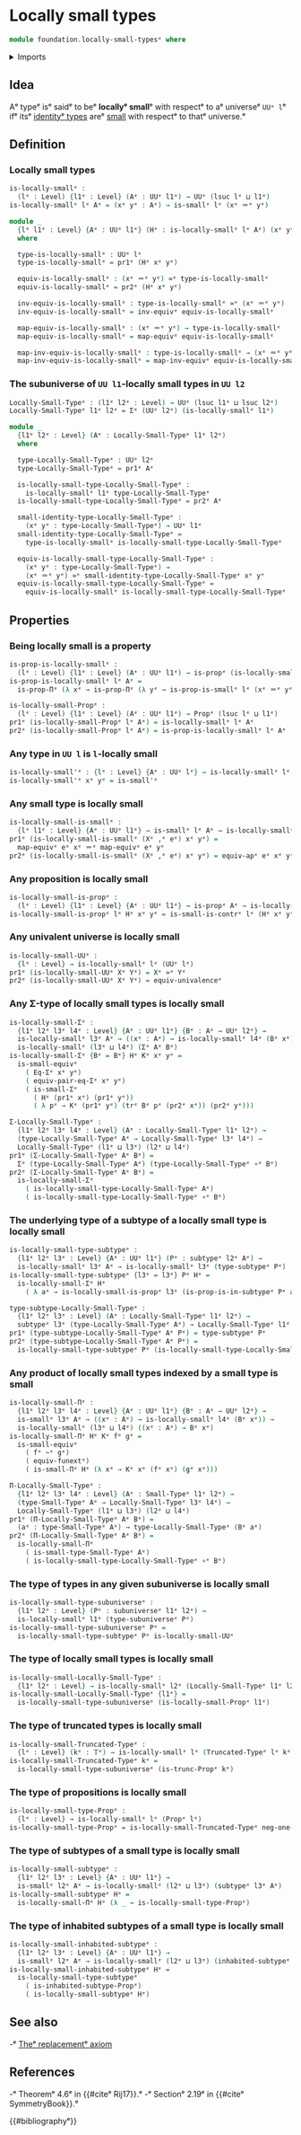 # Locally small types

```agda
module foundation.locally-small-typesᵉ where
```

<details><summary>Imports</summary>

```agda
open import foundation.dependent-pair-typesᵉ
open import foundation.function-extensionalityᵉ
open import foundation.inhabited-subtypesᵉ
open import foundation.subuniversesᵉ
open import foundation.univalenceᵉ
open import foundation.universe-levelsᵉ

open import foundation-core.equality-dependent-pair-typesᵉ
open import foundation-core.equivalencesᵉ
open import foundation-core.function-typesᵉ
open import foundation-core.homotopiesᵉ
open import foundation-core.identity-typesᵉ
open import foundation-core.propositionsᵉ
open import foundation-core.small-typesᵉ
open import foundation-core.subtypesᵉ
open import foundation-core.transport-along-identificationsᵉ
open import foundation-core.truncated-typesᵉ
open import foundation-core.truncation-levelsᵉ
```

</details>

## Idea

Aᵉ typeᵉ isᵉ saidᵉ to beᵉ **locallyᵉ small**ᵉ with respectᵉ to aᵉ universeᵉ `UUᵉ l`ᵉ ifᵉ itsᵉ
[identityᵉ types](foundation-core.identity-types.mdᵉ) areᵉ
[small](foundation-core.small-types.mdᵉ) with respectᵉ to thatᵉ universe.ᵉ

## Definition

### Locally small types

```agda
is-locally-smallᵉ :
  (lᵉ : Level) {l1ᵉ : Level} (Aᵉ : UUᵉ l1ᵉ) → UUᵉ (lsuc lᵉ ⊔ l1ᵉ)
is-locally-smallᵉ lᵉ Aᵉ = (xᵉ yᵉ : Aᵉ) → is-smallᵉ lᵉ (xᵉ ＝ᵉ yᵉ)

module _
  {lᵉ l1ᵉ : Level} {Aᵉ : UUᵉ l1ᵉ} (Hᵉ : is-locally-smallᵉ lᵉ Aᵉ) (xᵉ yᵉ : Aᵉ)
  where

  type-is-locally-smallᵉ : UUᵉ lᵉ
  type-is-locally-smallᵉ = pr1ᵉ (Hᵉ xᵉ yᵉ)

  equiv-is-locally-smallᵉ : (xᵉ ＝ᵉ yᵉ) ≃ᵉ type-is-locally-smallᵉ
  equiv-is-locally-smallᵉ = pr2ᵉ (Hᵉ xᵉ yᵉ)

  inv-equiv-is-locally-smallᵉ : type-is-locally-smallᵉ ≃ᵉ (xᵉ ＝ᵉ yᵉ)
  inv-equiv-is-locally-smallᵉ = inv-equivᵉ equiv-is-locally-smallᵉ

  map-equiv-is-locally-smallᵉ : (xᵉ ＝ᵉ yᵉ) → type-is-locally-smallᵉ
  map-equiv-is-locally-smallᵉ = map-equivᵉ equiv-is-locally-smallᵉ

  map-inv-equiv-is-locally-smallᵉ : type-is-locally-smallᵉ → (xᵉ ＝ᵉ yᵉ)
  map-inv-equiv-is-locally-smallᵉ = map-inv-equivᵉ equiv-is-locally-smallᵉ
```

### The subuniverse of `UU l1`-locally small types in `UU l2`

```agda
Locally-Small-Typeᵉ : (l1ᵉ l2ᵉ : Level) → UUᵉ (lsuc l1ᵉ ⊔ lsuc l2ᵉ)
Locally-Small-Typeᵉ l1ᵉ l2ᵉ = Σᵉ (UUᵉ l2ᵉ) (is-locally-smallᵉ l1ᵉ)

module _
  {l1ᵉ l2ᵉ : Level} (Aᵉ : Locally-Small-Typeᵉ l1ᵉ l2ᵉ)
  where

  type-Locally-Small-Typeᵉ : UUᵉ l2ᵉ
  type-Locally-Small-Typeᵉ = pr1ᵉ Aᵉ

  is-locally-small-type-Locally-Small-Typeᵉ :
    is-locally-smallᵉ l1ᵉ type-Locally-Small-Typeᵉ
  is-locally-small-type-Locally-Small-Typeᵉ = pr2ᵉ Aᵉ

  small-identity-type-Locally-Small-Typeᵉ :
    (xᵉ yᵉ : type-Locally-Small-Typeᵉ) → UUᵉ l1ᵉ
  small-identity-type-Locally-Small-Typeᵉ =
    type-is-locally-smallᵉ is-locally-small-type-Locally-Small-Typeᵉ

  equiv-is-locally-small-type-Locally-Small-Typeᵉ :
    (xᵉ yᵉ : type-Locally-Small-Typeᵉ) →
    (xᵉ ＝ᵉ yᵉ) ≃ᵉ small-identity-type-Locally-Small-Typeᵉ xᵉ yᵉ
  equiv-is-locally-small-type-Locally-Small-Typeᵉ =
    equiv-is-locally-smallᵉ is-locally-small-type-Locally-Small-Typeᵉ
```

## Properties

### Being locally small is a property

```agda
is-prop-is-locally-smallᵉ :
  (lᵉ : Level) {l1ᵉ : Level} (Aᵉ : UUᵉ l1ᵉ) → is-propᵉ (is-locally-smallᵉ lᵉ Aᵉ)
is-prop-is-locally-smallᵉ lᵉ Aᵉ =
  is-prop-Πᵉ (λ xᵉ → is-prop-Πᵉ (λ yᵉ → is-prop-is-smallᵉ lᵉ (xᵉ ＝ᵉ yᵉ)))

is-locally-small-Propᵉ :
  (lᵉ : Level) {l1ᵉ : Level} (Aᵉ : UUᵉ l1ᵉ) → Propᵉ (lsuc lᵉ ⊔ l1ᵉ)
pr1ᵉ (is-locally-small-Propᵉ lᵉ Aᵉ) = is-locally-smallᵉ lᵉ Aᵉ
pr2ᵉ (is-locally-small-Propᵉ lᵉ Aᵉ) = is-prop-is-locally-smallᵉ lᵉ Aᵉ
```

### Any type in `UU l` is `l`-locally small

```agda
is-locally-small'ᵉ : {lᵉ : Level} {Aᵉ : UUᵉ lᵉ} → is-locally-smallᵉ lᵉ Aᵉ
is-locally-small'ᵉ xᵉ yᵉ = is-small'ᵉ
```

### Any small type is locally small

```agda
is-locally-small-is-smallᵉ :
  {lᵉ l1ᵉ : Level} {Aᵉ : UUᵉ l1ᵉ} → is-smallᵉ lᵉ Aᵉ → is-locally-smallᵉ lᵉ Aᵉ
pr1ᵉ (is-locally-small-is-smallᵉ (Xᵉ ,ᵉ eᵉ) xᵉ yᵉ) =
  map-equivᵉ eᵉ xᵉ ＝ᵉ map-equivᵉ eᵉ yᵉ
pr2ᵉ (is-locally-small-is-smallᵉ (Xᵉ ,ᵉ eᵉ) xᵉ yᵉ) = equiv-apᵉ eᵉ xᵉ yᵉ
```

### Any proposition is locally small

```agda
is-locally-small-is-propᵉ :
  (lᵉ : Level) {l1ᵉ : Level} {Aᵉ : UUᵉ l1ᵉ} → is-propᵉ Aᵉ → is-locally-smallᵉ lᵉ Aᵉ
is-locally-small-is-propᵉ lᵉ Hᵉ xᵉ yᵉ = is-small-is-contrᵉ lᵉ (Hᵉ xᵉ yᵉ)
```

### Any univalent universe is locally small

```agda
is-locally-small-UUᵉ :
  {lᵉ : Level} → is-locally-smallᵉ lᵉ (UUᵉ lᵉ)
pr1ᵉ (is-locally-small-UUᵉ Xᵉ Yᵉ) = Xᵉ ≃ᵉ Yᵉ
pr2ᵉ (is-locally-small-UUᵉ Xᵉ Yᵉ) = equiv-univalenceᵉ
```

### Any Σ-type of locally small types is locally small

```agda
is-locally-small-Σᵉ :
  {l1ᵉ l2ᵉ l3ᵉ l4ᵉ : Level} {Aᵉ : UUᵉ l1ᵉ} {Bᵉ : Aᵉ → UUᵉ l2ᵉ} →
  is-locally-smallᵉ l3ᵉ Aᵉ → ((xᵉ : Aᵉ) → is-locally-smallᵉ l4ᵉ (Bᵉ xᵉ)) →
  is-locally-smallᵉ (l3ᵉ ⊔ l4ᵉ) (Σᵉ Aᵉ Bᵉ)
is-locally-small-Σᵉ {Bᵉ = Bᵉ} Hᵉ Kᵉ xᵉ yᵉ =
  is-small-equivᵉ
    ( Eq-Σᵉ xᵉ yᵉ)
    ( equiv-pair-eq-Σᵉ xᵉ yᵉ)
    ( is-small-Σᵉ
      ( Hᵉ (pr1ᵉ xᵉ) (pr1ᵉ yᵉ))
      ( λ pᵉ → Kᵉ (pr1ᵉ yᵉ) (trᵉ Bᵉ pᵉ (pr2ᵉ xᵉ)) (pr2ᵉ yᵉ)))

Σ-Locally-Small-Typeᵉ :
  {l1ᵉ l2ᵉ l3ᵉ l4ᵉ : Level} (Aᵉ : Locally-Small-Typeᵉ l1ᵉ l2ᵉ) →
  (type-Locally-Small-Typeᵉ Aᵉ → Locally-Small-Typeᵉ l3ᵉ l4ᵉ) →
  Locally-Small-Typeᵉ (l1ᵉ ⊔ l3ᵉ) (l2ᵉ ⊔ l4ᵉ)
pr1ᵉ (Σ-Locally-Small-Typeᵉ Aᵉ Bᵉ) =
  Σᵉ (type-Locally-Small-Typeᵉ Aᵉ) (type-Locally-Small-Typeᵉ ∘ᵉ Bᵉ)
pr2ᵉ (Σ-Locally-Small-Typeᵉ Aᵉ Bᵉ) =
  is-locally-small-Σᵉ
    ( is-locally-small-type-Locally-Small-Typeᵉ Aᵉ)
    ( is-locally-small-type-Locally-Small-Typeᵉ ∘ᵉ Bᵉ)
```

### The underlying type of a subtype of a locally small type is locally small

```agda
is-locally-small-type-subtypeᵉ :
  {l1ᵉ l2ᵉ l3ᵉ : Level} {Aᵉ : UUᵉ l1ᵉ} (Pᵉ : subtypeᵉ l2ᵉ Aᵉ) →
  is-locally-smallᵉ l3ᵉ Aᵉ → is-locally-smallᵉ l3ᵉ (type-subtypeᵉ Pᵉ)
is-locally-small-type-subtypeᵉ {l3ᵉ = l3ᵉ} Pᵉ Hᵉ =
  is-locally-small-Σᵉ Hᵉ
    ( λ aᵉ → is-locally-small-is-propᵉ l3ᵉ (is-prop-is-in-subtypeᵉ Pᵉ aᵉ))

type-subtype-Locally-Small-Typeᵉ :
  {l1ᵉ l2ᵉ l3ᵉ : Level} (Aᵉ : Locally-Small-Typeᵉ l1ᵉ l2ᵉ) →
  subtypeᵉ l3ᵉ (type-Locally-Small-Typeᵉ Aᵉ) → Locally-Small-Typeᵉ l1ᵉ (l2ᵉ ⊔ l3ᵉ)
pr1ᵉ (type-subtype-Locally-Small-Typeᵉ Aᵉ Pᵉ) = type-subtypeᵉ Pᵉ
pr2ᵉ (type-subtype-Locally-Small-Typeᵉ Aᵉ Pᵉ) =
  is-locally-small-type-subtypeᵉ Pᵉ (is-locally-small-type-Locally-Small-Typeᵉ Aᵉ)
```

### Any product of locally small types indexed by a small type is small

```agda
is-locally-small-Πᵉ :
  {l1ᵉ l2ᵉ l3ᵉ l4ᵉ : Level} {Aᵉ : UUᵉ l1ᵉ} {Bᵉ : Aᵉ → UUᵉ l2ᵉ} →
  is-smallᵉ l3ᵉ Aᵉ → ((xᵉ : Aᵉ) → is-locally-smallᵉ l4ᵉ (Bᵉ xᵉ)) →
  is-locally-smallᵉ (l3ᵉ ⊔ l4ᵉ) ((xᵉ : Aᵉ) → Bᵉ xᵉ)
is-locally-small-Πᵉ Hᵉ Kᵉ fᵉ gᵉ =
  is-small-equivᵉ
    ( fᵉ ~ᵉ gᵉ)
    ( equiv-funextᵉ)
    ( is-small-Πᵉ Hᵉ (λ xᵉ → Kᵉ xᵉ (fᵉ xᵉ) (gᵉ xᵉ)))

Π-Locally-Small-Typeᵉ :
  {l1ᵉ l2ᵉ l3ᵉ l4ᵉ : Level} (Aᵉ : Small-Typeᵉ l1ᵉ l2ᵉ) →
  (type-Small-Typeᵉ Aᵉ → Locally-Small-Typeᵉ l3ᵉ l4ᵉ) →
  Locally-Small-Typeᵉ (l1ᵉ ⊔ l3ᵉ) (l2ᵉ ⊔ l4ᵉ)
pr1ᵉ (Π-Locally-Small-Typeᵉ Aᵉ Bᵉ) =
  (aᵉ : type-Small-Typeᵉ Aᵉ) → type-Locally-Small-Typeᵉ (Bᵉ aᵉ)
pr2ᵉ (Π-Locally-Small-Typeᵉ Aᵉ Bᵉ) =
  is-locally-small-Πᵉ
    ( is-small-type-Small-Typeᵉ Aᵉ)
    ( is-locally-small-type-Locally-Small-Typeᵉ ∘ᵉ Bᵉ)
```

### The type of types in any given subuniverse is locally small

```agda
is-locally-small-type-subuniverseᵉ :
  {l1ᵉ l2ᵉ : Level} (Pᵉ : subuniverseᵉ l1ᵉ l2ᵉ) →
  is-locally-smallᵉ l1ᵉ (type-subuniverseᵉ Pᵉ)
is-locally-small-type-subuniverseᵉ Pᵉ =
  is-locally-small-type-subtypeᵉ Pᵉ is-locally-small-UUᵉ
```

### The type of locally small types is locally small

```agda
is-locally-small-Locally-Small-Typeᵉ :
  {l1ᵉ l2ᵉ : Level} → is-locally-smallᵉ l2ᵉ (Locally-Small-Typeᵉ l1ᵉ l2ᵉ)
is-locally-small-Locally-Small-Typeᵉ {l1ᵉ} =
  is-locally-small-type-subuniverseᵉ (is-locally-small-Propᵉ l1ᵉ)
```

### The type of truncated types is locally small

```agda
is-locally-small-Truncated-Typeᵉ :
  {lᵉ : Level} (kᵉ : 𝕋ᵉ) → is-locally-smallᵉ lᵉ (Truncated-Typeᵉ lᵉ kᵉ)
is-locally-small-Truncated-Typeᵉ kᵉ =
  is-locally-small-type-subuniverseᵉ (is-trunc-Propᵉ kᵉ)
```

### The type of propositions is locally small

```agda
is-locally-small-type-Propᵉ :
  {lᵉ : Level} → is-locally-smallᵉ lᵉ (Propᵉ lᵉ)
is-locally-small-type-Propᵉ = is-locally-small-Truncated-Typeᵉ neg-one-𝕋ᵉ
```

### The type of subtypes of a small type is locally small

```agda
is-locally-small-subtypeᵉ :
  {l1ᵉ l2ᵉ l3ᵉ : Level} {Aᵉ : UUᵉ l1ᵉ} →
  is-smallᵉ l2ᵉ Aᵉ → is-locally-smallᵉ (l2ᵉ ⊔ l3ᵉ) (subtypeᵉ l3ᵉ Aᵉ)
is-locally-small-subtypeᵉ Hᵉ =
  is-locally-small-Πᵉ Hᵉ (λ _ → is-locally-small-type-Propᵉ)
```

### The type of inhabited subtypes of a small type is locally small

```agda
is-locally-small-inhabited-subtypeᵉ :
  {l1ᵉ l2ᵉ l3ᵉ : Level} {Aᵉ : UUᵉ l1ᵉ} →
  is-smallᵉ l2ᵉ Aᵉ → is-locally-smallᵉ (l2ᵉ ⊔ l3ᵉ) (inhabited-subtypeᵉ l3ᵉ Aᵉ)
is-locally-small-inhabited-subtypeᵉ Hᵉ =
  is-locally-small-type-subtypeᵉ
    ( is-inhabited-subtype-Propᵉ)
    ( is-locally-small-subtypeᵉ Hᵉ)
```

## See also

-ᵉ [Theᵉ replacementᵉ axiom](foundation.replacement.mdᵉ)

## References

-ᵉ Theoremᵉ 4.6ᵉ in {{#citeᵉ Rij17}}.ᵉ
-ᵉ Sectionᵉ 2.19ᵉ in {{#citeᵉ SymmetryBook}}.ᵉ

{{#bibliographyᵉ}}